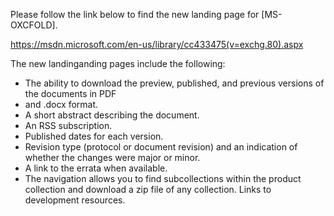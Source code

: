 Please follow the link below to find the new landing page for [MS-OXCFOLD].

https://msdn.microsoft.com/en-us/library/cc433475(v=exchg.80).aspx

The new landinganding pages include the following:
- The ability to download the preview, published, and previous versions of the documents in PDF
- and .docx format.
- A short abstract describing the document.
- An RSS subscription.
- Published dates for each version.
- Revision type (protocol or document revision) and an indication of whether the changes were
major or minor.
- A link to the errata when available.
- The navigation allows you to find subcollections within the product collection and download a
zip file of any collection.
Links to development resources.